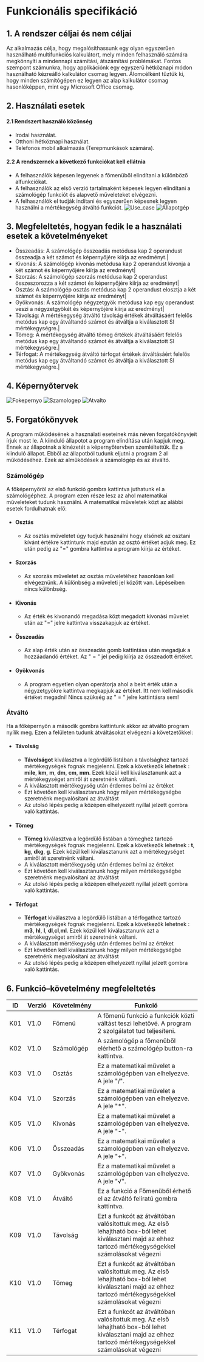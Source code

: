 # Funkcionális specifikáció

## 1. A rendszer céljai és nem céljai
Az alkalmazás célja, hogy megalósíthassunk egy olyan egyszerűen használható multifunkciós
kalkulátort, mely minden felhasználó számára megkönnyíti a mindennapi számítási, átszámítási 
problémákat. Fontos szempont számunkra, hogy applikációnk egy egyszerű hétköznapi módon használható 
kézreálló kalkulátor csomag legyen. Álomcélként tűztük ki, hogy minden számítógépen ez legyen az alap kalkulátor
csomag hasonlóképpen, mint egy Microsoft Office csomag.
## 2. Használati esetek
#### 2.1 Rendszert használó közönség
* Irodai használat.
* Otthoni hétköznapi használat.
* Telefonos mobil alkalmazás (Terepmunkások számára).
#### 2.2 A rendszernek a következő funkciókat kell ellátnia
* A felhasználók képesen legyenek a főmenüből elindítani a különböző alfunkciókat.
* A felhasználók az első verzió tartalmaként képesek legyen elindítani a számológép funkciót és alapvető műveleteket elvégezni.
* A felhasználók el tudják indítani és egyszerűen képesnek legyen használni a mértékegység átváltó funkciót.
![Use_case](https://github.com/dobiantal/MultiCalculator/blob/work/Doc/UML/Use_case.png )
![Állapotgép](https://github.com/dobiantal/MultiCalculator/blob/work/Doc/UML/Allapotgep.png )
## 3. Megfeleltetés, hogyan fedik le a használati esetek a követelményeket

* Összeadás: A számológép összeadás metódusa kap 2 operandust összeadja a két számot és képernyőjére kiírja az eredményt.|
* Kivonás: A számológép kivonás metódusa kap 2 operandust kivonja a két számot és képernyőjére kiírja az eredményt|
* Szorzás: A számológép szorzás metódusa kap 2 operandust összeszorozza a két számot és képernyőjére kiírja az eredményt|
* Osztás: A számológép osztás metódusa kap 2 operandust elosztja a két számot és képernyőjére kiírja az eredményt|
* Gyökvonás: A számológép négyzetgyök metódusa kap egy operandust veszi a négyzetgyökét és képernyőjére kiírja az eredményt|
* Távolság: A mértékegység átváltó távolság értékek átváltásáért felelős metódus kap egy átváltandó számot és átváltja a kiválasztott SI mértékegységre.|
* Tömeg: A mértékegység átváltó tömeg értékek átváltásáért felelős metódus kap egy átváltandó számot és átváltja a kiválasztott SI mértékegységre.|
* Térfogat: A mértékegység átváltó térfogat értékek átváltásáért felelős metódus kap egy átváltandó számot és átváltja a kiválasztott SI mértékegységre.| 
## 4. Képernyőtervek
![Fokepernyo]( https://github.com/dobiantal/MultiCalculator/blob/work/Doc/Kepernyoterv/Fokepernyo.jpg)
![Szamologep]( https://github.com/dobiantal/MultiCalculator/blob/work/Doc/Kepernyoterv/Szamologep.jpg)
![Atvalto]( https://github.com/dobiantal/MultiCalculator/blob/work/Doc/Kepernyoterv/Atvalto.jpg)
## 5. Forgatókönyvek
A program működésének a használati eseteinek más néven forgatókönyvjeit írjuk most le. A kiinduló 
állapotot a program elíndítása után kapjuk meg. Ennek az állapotnak a kinézetét a képernyőtervben 
szemléltettük. Ez a kiinduló állapot. Ebből az állapotból tudunk eljutni a program 2 al működéséhez.
Ezek az alműködések a számológép és az átváltó. 

### Számológép
 A főképernyőröl az első funkció gombra kattintva juthatunk el a számológéphez. A program ezen része
lesz az ahol matematikai műveleteket tudunk használni. A matematikai műveletek közt az alábbi esetek
  fordulhatnak elő: 
* #### Osztás
  * Az osztás műveletet úgy tudjuk használni hogy elsőnek az osztani kívánt értékre kattintunk
    majd ezután az osztó értéket adjuk meg. Ez után pedig az "=" gombra kattintva a program kiírja 
    az értéket.
* #### Szorzás
  * Az szorzás műveletet az osztás műveletéhez hasonlóan kell elvégeznünk. A különbség a műveleti jel 
    között van. Lépéseiben nincs különbség.
* #### Kivonás
  * Az érték és kivonandó megadása közt megadott kivonási művelet után az "=" jelre kattintva 
    visszakapjuk az értéket.
* #### Összeadás
  * Az alap érték után az összeadás gomb kattintása után megadjuk a hozzáadandó értéket. Az " = " jel 
    pedig kiírja az összeadott értéket.
* #### Gyökvonás
    * A program egyetlen olyan operátorja ahol a beírt érték után a négyzetgyökre kattintva megkapjuk
    az értéket. Itt nem kell második értéket megadni! Nincs szükség az " = " jelre kattintásra sem! 

### Átváltó
Ha a főképernyőn a második gombra kattintunk akkor az átváltó program nyílik meg. Ezen a
felületen tudunk átváltásokat elvégezni a követzetőkkel:

* #### Távolság
    * **Távolságot** kiválasztva a legördülő listában a távolsághoz tartozó mértékegységek
    fognak megjelenni. Ezek a következők lehetnek : **mile**, **km**, **m**, **dm**, **cm**, **mm**. Ezek 
      közül kell kiválasztanunk azt a mértékegységet amiről át szeretnénk váltani.
    * A kiválasztott mértékegység után érdemes beírni az értéket
    * Ezt követően kell kiválasztanunk hogy milyen mértékegységbe szeretnénk megvalósítani az átváltást
    * Az utolsó lépés pedig a középen elhelyezett nyíllal jelzett gombra való kattintás.
    
* #### Tömeg
   * **Tömeg** kiválasztva a legördülő listában a tömeghez tartozó mértékegységek
    fognak megjelenni. Ezek a következők lehetnek : **t**, **kg**, **dkg**, **g**. Ezek 
      közül kell kiválasztanunk azt a mértékegységet amiről át szeretnénk váltani.
    * A kiválasztott mértékegység után érdemes beírni az értéket
    * Ezt követően kell kiválasztanunk hogy milyen mértékegységbe szeretnénk megvalósítani az átváltást
    * Az utolsó lépés pedig a középen elhelyezett nyíllal jelzett gombra való kattintás.
* #### Térfogat 
    * **Térfogat** kiválasztva a legördülő listában a térfogathoz tartozó mértékegységek
    fognak megjelenni. Ezek a következők lehetnek : **m3**, **hl**, **l**, **dl**,**cl**,**ml**. Ezek 
      közül kell kiválasztanunk azt a mértékegységet amiről át szeretnénk váltani.
    * A kiválasztott mértékegység után érdemes beírni az értéket
    * Ezt követően kell kiválasztanunk hogy milyen mértékegységbe szeretnénk megvalósítani az átváltást
    * Az utolsó lépés pedig a középen elhelyezett nyíllal jelzett gombra való kattintás.


## 6. Funkció–követelmény megfeleltetés
| ID | Verzió | Követelmény | Funkció |
|--|------| --- | -------- |
| K01 | V1.0 | Főmenü | A főmenü funkció a funkciók közti váltást teszi lehetővé. A program 2 szolgálatot tud teljesíteni.|  
| K02 | V1.0 | Számológép | A számológép a főmenüből elérhető a számológép button-ra kattintva.|
| K03 | V1.0 | Osztás | Ez a matematikai művelet a számológépben van elhelyezve. A jele "/". |
| K04 | V1.0 | Szorzás | Ez a matematikai művelet a számológépben van elhelyezve. A jele "*". | 
| K05 | V1.0 | Kivonás | Ez a matematikai művelet a számológépben van elhelyezve. A jele "-". |
| K06 | V1.0 | Összeadás | Ez a matematikai művelet a számológépben van elhelyezve. A jele "+". |  
| K07 | V1.0 | Gyökvonás | Ez a matematikai művelet a számológépben van elhelyezve. A jele "√". |
| K08 | V1.0 | Átváltó | Ez a funkció a Főmenüből érhető el az átváltó feliratú gombra kattintva. | 
| K09 | V1.0 | Távolság | Ezt a funkcót az átváltóban valósítottuk meg. Az első lehajtható box-ból lehet kiválasztani majd az ehhez tartozó mértékegységekkel számolásokat végezni | 
| K10 | V1.0 | Tömeg | Ezt a funkcót az átváltóban valósítottuk meg. Az első lehajtható box-ból lehet kiválasztani majd az ehhez tartozó mértékegységekkel számolásokat végezni | 
| K11 | V1.0 | Térfogat | Ezt a funkcót az átváltóban valósítottuk meg. Az első lehajtható box-ból lehet kiválasztani majd az ehhez tartozó mértékegységekkel számolásokat végezni | 


